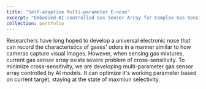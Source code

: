 ```yaml
---
title: "Self-adaptive Multi-parameter E-nose"
excerpt: "Embodied-AI-controlled Gas Sensor Array for Complex Gas Sensing <br/><img src='https://raw.githubusercontent.com/CHTiansweet/CHTian/master/images/deepvno.png'>"
collection: portfolio
---
```


Researchers have long hoped to develop a universal electronic nose that can record the characteristics of gases' odors in a manner similar to how cameras capture visual images. However, when sensing gas mixtures, current gas sensor array exists severe problem of cross-sensitivity. To minimize cross-sensitivity, we are
 developing multi-parameter gas sensor array controlled by AI models. It can optimize it's working parameter based on current target, staying at the state of maxmiun selectivity.
